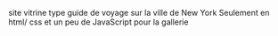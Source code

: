 site vitrine type guide de voyage sur la ville de New York
Seulement en html/ css et un peu de JavaScript pour la gallerie
